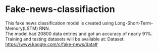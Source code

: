 # Fake-news-classifiaction

This fake news classification model is created using Long-Short-Term-Memory(LSTM) RNN. <br>
The model had 20800 data entries and got an accuracy of nearly 91%. <br>
Training and testing datasets will be available at:
Dataset: https://www.kaggle.com/c/fake-news/data#
